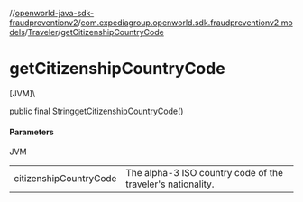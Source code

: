 //[openworld-java-sdk-fraudpreventionv2](../../../index.md)/[com.expediagroup.openworld.sdk.fraudpreventionv2.models](../index.md)/[Traveler](index.md)/[getCitizenshipCountryCode](get-citizenship-country-code.md)

# getCitizenshipCountryCode

[JVM]\

public final [String](https://docs.oracle.com/javase/8/docs/api/java/lang/String.html)[getCitizenshipCountryCode](get-citizenship-country-code.md)()

#### Parameters

JVM

| | |
|---|---|
| citizenshipCountryCode | The alpha-3 ISO country code of the traveler's nationality. |
